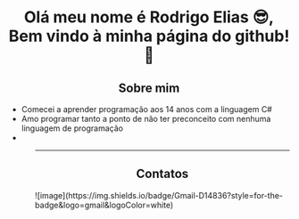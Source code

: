 <h1 align="center">Olá meu nome é Rodrigo Elias 😎, Bem vindo à minha página do github!🎉 </h1>
<h2 align="center">Sobre mim</h2>
<ul>
  <li>Comecei a aprender programação aos 14 anos com a linguagem C#</li>
  <li>Amo programar tanto a ponto de não ter preconceito com nenhuma linguagem de programação</li>
  <li></li>
 <ul>
<hr/>
<h2 align="center">Contatos</h2>
![image](https://img.shields.io/badge/Gmail-D14836?style=for-the-badge&logo=gmail&logoColor=white)
